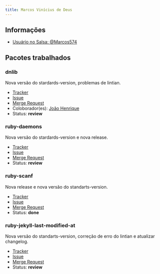 ```yaml
---
title: Marcos Vinícius de Deus
---
```


## Informações

- [Usuário no Salsa: @Marcos574](https://salsa.debian.org/Marcos574)

## Pacotes trabalhados

### dnlib

Nova versão do stardards-version, problemas de lintian.

- [Tracker](https://tracker.debian.org/pkg/dnlib)
- [Issue](https://salsa.debian.org/debian-brasilia-team/docs/-/issues/63)
- [Merge Request](https://salsa.debian.org/pkg-security-team/dnlib/-/merge_requests/1)
- Coloborador(es): [João Henrique](https://salsa.debian.org/joao-henrique10)
- Status: **review**

### ruby-daemons

Nova versão do stardards-version e nova release.

- [Tracker](https://tracker.debian.org/pkg/ruby-daemons)
- [Issue](https://salsa.debian.org/debian-brasilia-team/docs/-/issues/101)
- [Merge Request](https://salsa.debian.org/ruby-team/ruby-daemons/-/merge_requests/1)
- Status: **review**

### ruby-scanf

Nova release e nova versão do standarts-version.

- [Tracker](https://tracker.debian.org/pkg/ruby-scanf)
- [Issue](https://salsa.debian.org/debian-brasilia-team/docs/-/issues/107)
- [Merge Request](https://salsa.debian.org/ruby-team/ruby-scanf/-/merge_requests/1)
- Status: **done**

### ruby-jekyll-last-modified-at

Nova versão do standarts-version, correção de erro do lintian e atualizar changelog.

- [Tracker](https://tracker.debian.org/pkg/ruby-jekyll-last-modified-at)
- [Issue](https://salsa.debian.org/debian-brasilia-team/docs/-/issues/113)
- [Merge Request](https://salsa.debian.org/ruby-team/ruby-jekyll-last-modified-at/-/merge_requests/1)
- Status: **review**
